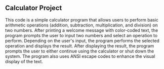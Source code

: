 ## Calculator Project
This code is a simple calculator program that allows users to perform basic arithmetic operations (addition, subtraction, multiplication, and division) on two numbers. After printing a welcome message with color-coded text, the program prompts the user to input two numbers and select an operation to perform. Depending on the user's input, the program performs the selected operation and displays the result. After displaying the result, the program prompts the user to either continue using the calculator or shut down the system. The program also uses ANSI escape codes to enhance the visual display of the text. 

